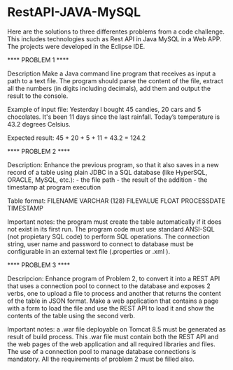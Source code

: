 # RestAPI-JAVA-MySQL
Here are the solutions to three differentes problems from a code challenge. This includes technologies such as Rest API in Java MySQL in a Web APP. The projects were developed in the Eclipse IDE.


**** PROBLEM 1 ****

Description
    Make a Java command line program that receives as input a path to a text file. The program should
    parse the content of the file, extract all the numbers (in digits including decimals), add them and
    output the result to the console.

Example of input file:
    Yesterday I bought 45 candies, 20 cars and 5 chocolates.
    It's been 11 days since the last rainfall.
    Today’s temperature is 43.2 degrees Celsius.
    
Expected result:
    45 + 20 + 5 + 11 + 43.2 = 124.2


**** PROBLEM 2 ****

Description:
    Enhance the previous program, so that it also saves in a new record of a table using plain JDBC in a
    SQL database (like HyperSQL, ORACLE, MySQL, etc.):
    - the file path
    - the result of the addition
    - the timestamp at program execution

Table format:
    FILENAME VARCHAR (128)
    FILEVALUE FLOAT
    PROCESSDATE TIMESTAMP
    
Important notes: 
    the program must create the table automatically if it does not exist in its
    first run. The program code must use standard ANSI-SQL (not propietary SQL code) to
    perform SQL operations. The connection string, user name and password to connect to
    database must be configurable in an external text file (.properties or .xml ).


**** PROBLEM 3 ****

Descripcion:
    Enhance program of Problem 2, to convert it into a REST API that uses a connection pool to connect to
    the database and exposes 2 verbs, one to upload a file to process and another that returns the
    content of the table in JSON format. Make a web application that contains a page with a form to load
    the file and use the REST API to load it and show the contents of the table using the second verb.

Important notes: 
    a .war file deployable on Tomcat 8.5 must be generated as result of build
    process. This .war file must contain both the REST API and the web pages of the web
    application and all required libraries and files. The use of a connection pool to manage
    database connections is mandatory. All the requirements of problem 2 must be filled also.

